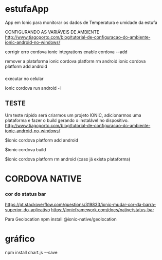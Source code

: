 # estufaApp
App em Ionic para monitorar os dados de Temperatura e umidade da estufa


CONFIGURANDO AS VARIÁVEIS DE AMBIENTE
http://www.tiagoporto.com/blog/tutorial-de-configuracao-do-ambiente-ionic-android-no-windows/

corrigir erro cordova
ionic integrations enable cordova --add

remover a plataforma
ionic cordova platform rm android
ionic cordova platform add android

###

executar no celular

ionic cordova run android -l




## TESTE
Um teste rápido será criarmos um projeto IONIC, adicionarmos uma plataforma e fazer o build gerando o instalável no dispositivo. http://www.tiagoporto.com/blog/tutorial-de-configuracao-do-ambiente-ionic-android-no-windows/

$ionic cordova platform add android

$ionic cordova build

$ionic cordova platform rm android  (caso já exista plataforma)


# CORDOVA NATIVE
### cor do status bar
https://pt.stackoverflow.com/questions/319833/ionic-mudar-cor-da-barra-superior-do-aplicativo
https://ionicframework.com/docs/native/status-bar

Para Geolocation
npm install @ionic-native/geolocation

# gráfico
npm install chart.js --save